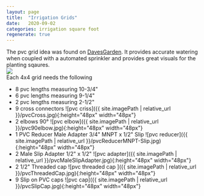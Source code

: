 ```yaml
---
layout: page
title:  "Irrigation Grids"
date:   2020-09-02
categories: irrigation square foot 
regenerate: true
---
```

 
<style style="text/css">

</style>
<script>

</script>
The pvc grid idea was found on [DavesGarden](https://davesgarden.com/community/forums/t/1414441/). It provides accurate watering when coupled with a automated sprinkler and provides great visuals for the planting sqaures.
<br>
<img src="{{ site.imagePath | relative_url }}/SFWateringGrid.jpg"  />
<br>
Each 4x4 grid needs the following
- 8 pvc lengths measuring 10-3/4"
- 6 pvc lengths measuring 9-1/4" 
- 2 pvc lengths measuring 2-1/2" 
- 9 cross connectors ![pvc criss]({{ site.imagePath | relative_url }}/pvcCross.jpg){:height="48px" width="48px"}
- 2 elbows 90&deg; ![pvc elbow]({{ site.imagePath | relative_url }}/pvc90elbow.jpg){:height="48px" width="48px"}
- 1 PVC Reducer Male Adapter 3/4" MNPT x 1/2" Slip ![pvc reducer]({{ site.imagePath | relative_url }}/pvcReducerMNPT-Slip.jpg){:height="48px" width="48px"}
- 2 Male Slip Adapter 1/2" x 1/2" ![pvc adapter]({{ site.imagePath | relative_url }}/pvcMaleSlipAdapter.jpg){:height="48px" width="48px"}
- 2 1/2" Threaded cap ![pvc threaded cap ]({{ site.imagePath | relative_url }}/pvcThreadedCap.jpg){:height="48px" width="48px"}
- 9 Slip on PVC caps ![pvc cap]({{ site.imagePath | relative_url }}/pvcSlipCap.jpg){:height="48px" width="48px"}